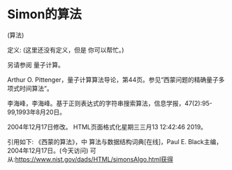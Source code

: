 # Simon的算法


(算法)



定义:
(这里还没有定义，但是
你可以帮忙。)



另请参阅
量子计算。



Arthur O. Pittenger，量子计算算法导论，第44页。参见“西蒙问题的精确量子多项式时间算法”。

李海峰，李海峰。基于正则表达式的字符串搜索算法，信息学报，47(2):95-99,1993年8月20日。








2004年12月17日修改。
HTML页面格式化星期三三月13 12:42:46 2019。



引用如下:
《西蒙的算法》，中
算法与数据结构词典[在线]，Paul E. Black主编，2004年12月17日。(今天访问)
可从:https://www.nist.gov/dads/HTML/simonsAlgo.html获得